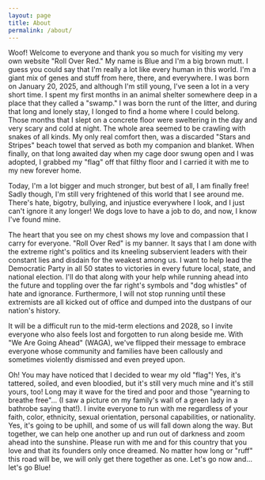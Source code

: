 ```yaml
---
layout: page
title: About
permalink: /about/
---
```

Woof! Welcome to everyone and thank you so much for visiting my very own website "Roll Over Red." My name is Blue and I'm a big brown mutt. I guess you could say that I'm really a lot like every human in this world. I'm a giant mix of genes and stuff from here, there, and everywhere. I was born on January 20, 2025, and although I'm still young, I've seen a lot in a very short time. I spent my first months in an animal shelter somewhere deep in a place that they called a "swamp." I was born the runt of the litter, and during that long and lonely stay, I longed to find a home where I could belong. Those months that I slept on a concrete floor were sweltering in the day and very scary and cold at night. The whole area seemed to be crawling with snakes of all kinds. My only real comfort then, was a discarded "Stars and Stripes" beach towel that served as both my companion and blanket. When finally, on that long awaited day when my cage door swung open and I was adopted, I grabbed my "flag" off that filthy floor and I carried it with me to my new forever home.

Today, I'm a lot bigger and much stronger, but best of all, I am finally free! Sadly though, I'm still very frightened of this world that I see around me. There's hate, bigotry, bullying, and injustice everywhere I look, and I just can't ignore it any longer! We dogs love to have a job to do, and now, I know I've found mine.

The heart that you see on my chest shows my love and compassion that I carry for everyone. "Roll Over Red" is my banner. It says that I am done with the extreme right's politics and its kneeling subservient leaders with their constant lies and disdain for the weakest among us. I want to help lead the Democratic Party in all 50 states to victories in every future local, state, and national election. I'll do that along with your help while running ahead into the future and toppling over the far right's symbols and "dog whistles" of hate and ignorance. Furthermore, I will not stop running until these extremists are all kicked out of office and dumped into the dustpans of our nation's history.

It will be a difficult run to the mid-term elections and 2028, so I invite everyone who also feels lost and forgotten to run along beside me. With "We Are Going Ahead" (WAGA), we've flipped their message to embrace everyone whose community and families have been callously and sometimes violently dismissed and even preyed upon.

Oh! You may have noticed that I decided to wear my old "flag"! Yes, it's tattered, soiled, and even bloodied, but it's still very much mine and it's still yours, too! Long may it wave for the tired and poor and those "yearning to breathe free"... (I saw a picture on my family's wall of a green lady in a bathrobe saying that!). I invite everyone to run with me regardless of your faith, color, ethnicity, sexual orientation, personal capabilities, or nationality. Yes, it's going to be uphill, and some of us will fall down along the way. But together, we can help one another up and run out of darkness and zoom ahead into the sunshine. Please run with me and for this country that you love and that its founders only once dreamed. No matter how long or "ruff" this road will be, we will only get there together as one. Let's go now and... let's go Blue!
